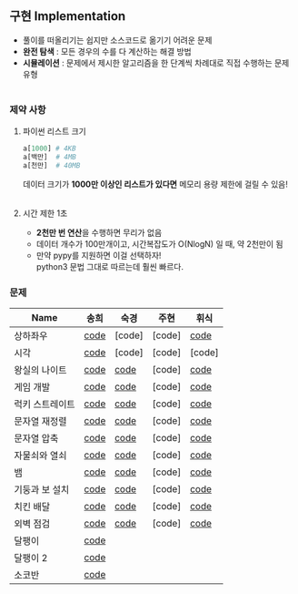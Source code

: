 ## 구현 Implementation

- 풀이를 떠올리기는 쉽지만 소스코드로 옮기기 어려운 문제
- **완전 탐색** : 모든 경우의 수를 다 계산하는 해결 방법
- **시뮬레이션** : 문제에서 제시한 알고리즘을 한 단계씩 차례대로 직접 수행하는 문제 유형
  <br><br>

### 제약 사항

1. 파이썬 리스트 크기

   ```python
   a[1000] # 4KB
   a[백만]  # 4MB
   a[천만]  # 40MB
   ```

   데이터 크기가 **1000만 이상인 리스트가 있다면** 메모리 용량 제한에 걸릴 수 있음!
   <br><br>

2. 시간 제한 1초
   - **2천만 번 연산**을 수행하면 무리가 없음
   - 데이터 개수가 100만개이고, 시간복잡도가 O(NlogN) 일 때, 약 2천만이 됨
   - 만약 pypy를 지원하면 이걸 선택하자!
     <br> python3 문법 그대로 따르는데 훨씬 빠르다.

### 문제

| Name            | 송희                                                                                                                                                                               | 숙경                                                                                                                                                                        | 주현   | 휘식                                                                                                                                                                                                   |
| --------------- | ---------------------------------------------------------------------------------------------------------------------------------------------------------------------------------- | --------------------------------------------------------------------------------------------------------------------------------------------------------------------------- | ------ | ------------------------------------------------------------------------------------------------------------------------------------------------------------------------------------------------------ |
| 상하좌우        | [code](https://github.com/songhee-lee/2023-python-coding-test/blob/main/2.%20Implementation/songhee/1%20-%20%EC%83%81%ED%95%98%EC%A2%8C%EC%9A%B0.py)                               | [code]                                                                                                                                                                      | [code] | [code](https://github.com/songhee-lee/2023-python-coding-test/blob/6842c2c8181fdd82cc34110cf07dce0358afdb53/2.%20Implementation/%EC%83%81%ED%95%98%EC%A2%8C%EC%9A%B0.py)                               |
| 시각            | [code](https://github.com/songhee-lee/2023-python-coding-test/blob/main/2.%20Implementation/songhee/2%20-%20%EC%8B%9C%EA%B0%81.py)                                                 | [code]                                                                                                                                                                      | [code] | [code]                                                                                                                                                                                                 |
| 왕실의 나이트   | [code](https://github.com/songhee-lee/2023-python-coding-test/blob/main/2.%20Implementation/songhee/3%20-%20%EC%99%95%EC%8B%A4%EC%9D%98%20%EB%82%98%EC%9D%B4%ED%8A%B8.py)          | [code](https://github.com/songhee-lee/2023-python-coding-test/blob/main/2.%20Implementation/sukkyeong/1.%EC%99%95%EC%8B%A4%EC%9D%98%EB%82%98%EC%9D%B4%ED%8A%B8.py)          | [code] | [code](https://github.com/songhee-lee/2023-python-coding-test/blob/6842c2c8181fdd82cc34110cf07dce0358afdb53/2.%20Implementation/%EC%99%95%EC%8B%A4%EC%9D%98%20%EB%82%98%EC%9D%B4%ED%8A%B8.py)          |
| 게임 개발       | [code](https://github.com/songhee-lee/2023-python-coding-test/blob/main/2.%20Implementation/songhee/4%20-%20%EA%B2%8C%EC%9E%84%20%EA%B0%9C%EB%B0%9C.py)                            | [code](https://github.com/songhee-lee/2023-python-coding-test/blob/main/2.%20Implementation/sukkyeong/2.%EA%B2%8C%EC%9E%84%EA%B0%9C%EB%B0%9C.py)                            | [code] | [code](https://github.com/songhee-lee/2023-python-coding-test/blob/6842c2c8181fdd82cc34110cf07dce0358afdb53/2.%20Implementation/%EA%B2%8C%EC%9E%84%20%EA%B0%9C%EB%B0%9C.py)                            |
| 럭키 스트레이트 | [code](https://github.com/songhee-lee/2023-python-coding-test/blob/main/2.%20Implementation/songhee/5%20-%20%EB%9F%AD%ED%82%A4%20%EC%8A%A4%ED%8A%B8%EB%A0%88%EC%9D%B4%ED%8A%B8.py) | [code](https://github.com/songhee-lee/2023-python-coding-test/blob/main/2.%20Implementation/sukkyeong/3.%EB%9F%AD%ED%82%A4%EC%8A%A4%ED%8A%B8%EB%A0%88%EC%9D%B4%ED%8A%B8.py) | [code] | [code](https://github.com/songhee-lee/2023-python-coding-test/blob/6842c2c8181fdd82cc34110cf07dce0358afdb53/2.%20Implementation/%EB%9F%AD%ED%82%A4%20%EC%8A%A4%ED%8A%B8%EB%A0%88%EC%9D%B4%ED%8A%B8.py) |
| 문자열 재정렬   | [code](https://github.com/songhee-lee/2023-python-coding-test/blob/main/2.%20Implementation/songhee/6%20-%20%EB%AC%B8%EC%9E%90%EC%97%B4%20%EC%9E%AC%EC%A0%95%EB%A0%AC.py)          | [code](https://github.com/songhee-lee/2023-python-coding-test/blob/main/2.%20Implementation/sukkyeong/4.%EB%AC%B8%EC%9E%90%EC%97%B4%EC%9E%AC%EC%A0%95%EB%A0%AC.py)          | [code] | [code](https://github.com/songhee-lee/2023-python-coding-test/blob/6842c2c8181fdd82cc34110cf07dce0358afdb53/2.%20Implementation/%EB%AC%B8%EC%9E%90%EC%97%B4%20%EC%9E%AC%EC%A0%95%EB%A0%AC.py)          |
| 문자열 압축     | [code](https://github.com/songhee-lee/2023-python-coding-test/blob/main/2.%20Implementation/songhee/7%20-%20%EB%AC%B8%EC%9E%90%EC%97%B4%20%EC%95%95%EC%B6%95.py)                   | [code](https://github.com/songhee-lee/2023-python-coding-test/blob/main/2.%20Implementation/sukkyeong/5.%EB%AC%B8%EC%9E%90%EC%97%B4%EC%95%95%EC%B6%95.py)                   | [code] | [code](https://github.com/songhee-lee/2023-python-coding-test/blob/6842c2c8181fdd82cc34110cf07dce0358afdb53/2.%20Implementation/%EB%AC%B8%EC%9E%90%EC%97%B4%20%EC%95%95%EC%B6%95.py)                   |
| 자물쇠와 열쇠   | [code](https://github.com/songhee-lee/2023-python-coding-test/blob/main/2.%20Implementation/songhee/8%20-%20%EC%9E%90%EB%AC%BC%EC%87%A0%EC%99%80%20%EC%97%B4%EC%87%A0.py)          | [code](https://github.com/songhee-lee/2023-python-coding-test/blob/main/2.%20Implementation/sukkyeong/6.%EC%9E%90%EB%AC%BC%EC%87%A0%EC%99%80%EC%97%B4%EC%87%A0.py)          | [code] | [code](https://github.com/songhee-lee/2023-python-coding-test/blob/6842c2c8181fdd82cc34110cf07dce0358afdb53/2.%20Implementation/%EC%9E%90%EB%AC%BC%EC%87%A0%EC%99%80%20%EC%97%B4%EC%87%A0.py)          |
| 뱀              | [code](https://github.com/songhee-lee/2023-python-coding-test/blob/main/2.%20Implementation/songhee/9%20-%20%EB%B1%80.py)                                                          | [code](https://github.com/songhee-lee/2023-python-coding-test/blob/main/2.%20Implementation/sukkyeong/7.%EB%B1%80.py)                                                       | [code] | [code](https://github.com/songhee-lee/2023-python-coding-test/blob/6842c2c8181fdd82cc34110cf07dce0358afdb53/2.%20Implementation/%EB%B1%80.py)                                                          |
| 기둥과 보 설치  | [code](https://github.com/songhee-lee/2023-python-coding-test/blob/main/2.%20Implementation/songhee/10%20-%20%EA%B8%B0%EB%91%A5%EA%B3%BC%20%EB%B3%B4%20%EC%84%A4%EC%B9%98.py)      | [code](https://github.com/songhee-lee/2023-python-coding-test/blob/main/2.%20Implementation/sukkyeong/8.%EA%B8%B0%EB%91%A5%EA%B3%BC%EB%B3%B4%EC%84%A4%EC%B9%98.py)          | [code] | [code](https://github.com/songhee-lee/2023-python-coding-test/blob/6842c2c8181fdd82cc34110cf07dce0358afdb53/2.%20Implementation/%EA%B8%B0%EB%91%A5%EA%B3%BC%20%EB%B3%B4%20%EC%84%A4%EC%B9%98.py)       |
| 치킨 배달       | [code](https://github.com/songhee-lee/2023-python-coding-test/blob/main/2.%20Implementation/songhee/11%20-%20%EC%B9%98%ED%82%A8%20%EB%B0%B0%EB%8B%AC.py)                           | [code](https://github.com/songhee-lee/2023-python-coding-test/blob/main/2.%20Implementation/sukkyeong/9.%EC%B9%98%ED%82%A8%EB%B0%B0%EB%8B%AC.py)                            | [code] | [code](https://github.com/songhee-lee/2023-python-coding-test/blob/6842c2c8181fdd82cc34110cf07dce0358afdb53/2.%20Implementation/%EC%B9%98%ED%82%A8%20%EB%B0%B0%EB%8B%AC.py)                            |
| 외벽 점검       | [code](https://github.com/songhee-lee/2023-python-coding-test/blob/main/2.%20Implementation/songhee/12%20-%20%EC%99%B8%EB%B2%BD%20%EC%A0%90%EA%B2%80.py)                           | [code](https://github.com/songhee-lee/2023-python-coding-test/blob/main/2.%20Implementation/sukkyeong/10.%EC%99%B8%EB%B2%BD%EC%A0%90%EA%B2%80.py)                           | [code] | [code](https://github.com/songhee-lee/2023-python-coding-test/blob/6842c2c8181fdd82cc34110cf07dce0358afdb53/2.%20Implementation/%EC%99%B8%EB%B2%BD%20%EC%A0%90%EA%B2%80.py)                            |
| 달팽이          | [code](https://github.com/songhee-lee/2023-python-coding-test/blob/main/2.%20Implementation/songhee/%EB%8B%AC%ED%8C%BD%EC%9D%B4%201913.py)                                         |                                                                                                                                                                             |        |                                                                                                                                                                                                        |
| 달팽이 2        | [code](https://github.com/songhee-lee/2023-python-coding-test/blob/main/2.%20Implementation/songhee/%EB%8B%AC%ED%8C%BD%EC%9D%B42%201952.py)                                        |                                                                                                                                                                             |        |                                                                                                                                                                                                        |
| 소코반          | [code](https://github.com/songhee-lee/2023-python-coding-test/blob/main/2.%20Implementation/songhee/%EC%86%8C%EC%BD%94%EB%B0%98%204577.py)                                         |                                                                                                                                                                             |        |                                                                                                                                                                                                        |
